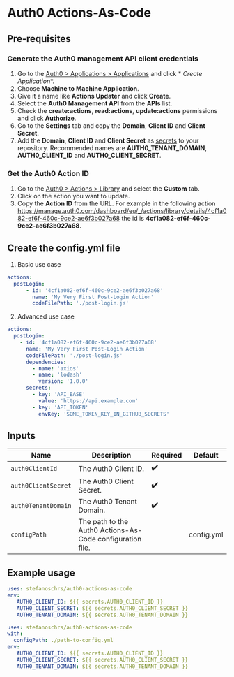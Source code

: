 # Auth0 Actions-As-Code

## Pre-requisites

### Generate the Auth0 management API client credentials

1. Go to the [Auth0 > Applications > Applications](https://manage.auth0.com/dashboard/eu/_/applications) and click *
   *Create Application**.
2. Choose **Machine to Machine Application**.
3. Give it a name like **Actions Updater** and click **Create**.
4. Select the **Auth0 Management API** from the **APIs** list.
5. Check the **create:actions**, **read:actions**, **update:actions** permissions and click **Authorize**.
6. Go to the **Settings** tab and copy the **Domain**, **Client ID** and **Client Secret**.
7. Add the **Domain**, **Client ID** and **Client Secret**
   as [secrets](https://docs.github.com/en/actions/reference/encrypted-secrets) to your repository. Recommended names
   are **AUTH0_TENANT_DOMAIN**, **AUTH0_CLIENT_ID** and **AUTH0_CLIENT_SECRET**.

### Get the Auth0 Action ID

1. Go to the [Auth0 > Actions > Library](https://manage.auth0.com/dashboard/eu/_/actions/library?tab=1) and select the **Custom** tab.
2. Click on the action you want to update.
3. Copy the **Action ID** from the URL. For example in the following action https://manage.auth0.com/dashboard/eu/_/actions/library/details/4cf1a082-ef6f-460c-9ce2-ae6f3b027a68 the id is **4cf1a082-ef6f-460c-9ce2-ae6f3b027a68**.

## Create the config.yml file

1. Basic use case

```yaml
actions:
  postLogin:
      - id: '4cf1a082-ef6f-460c-9ce2-ae6f3b027a68'
        name: 'My Very First Post-Login Action'
        codeFilePath: './post-login.js'
```

2. Advanced use case

```yaml
actions:
  postLogin:
    - id: '4cf1a082-ef6f-460c-9ce2-ae6f3b027a68'
      name: 'My Very First Post-Login Action'
      codeFilePath: './post-login.js'
      dependencies:
        - name: 'axios'
        - name: 'lodash'
          version: '1.0.0'
      secrets:
        - key: 'API_BASE'
          value: 'https://api.example.com'
        - key: 'API_TOKEN'
          envKey: 'SOME_TOKEN_KEY_IN_GITHUB_SECRETS'
```

## Inputs

| Name                | Description                                               | Required | Default    |
|---------------------|-----------------------------------------------------------|----------|------------|
| `auth0ClientId`     | The Auth0 Client ID.                                      | **✔️**   |            |
| `auth0ClientSecret` | The Auth0 Client Secret.                                  | **✔️**   |            |
| `auth0TenantDomain` | The Auth0 Tenant Domain.                                  | **✔️**   |            |
| `configPath`        | The path to the Auth0 Actions-As-Code configuration file. |          | config.yml |

## Example usage

```yaml
uses: stefanoschrs/auth0-actions-as-code
env:
   AUTH0_CLIENT_ID: ${{ secrets.AUTH0_CLIENT_ID }}
   AUTH0_CLIENT_SECRET: ${{ secrets.AUTH0_CLIENT_SECRET }}
   AUTH0_TENANT_DOMAIN: ${{ secrets.AUTH0_TENANT_DOMAIN }}
```

```yaml
uses: stefanoschrs/auth0-actions-as-code
with:
  configPath: ./path-to-config.yml
env:
   AUTH0_CLIENT_ID: ${{ secrets.AUTH0_CLIENT_ID }}
   AUTH0_CLIENT_SECRET: ${{ secrets.AUTH0_CLIENT_SECRET }}
   AUTH0_TENANT_DOMAIN: ${{ secrets.AUTH0_TENANT_DOMAIN }}
```

